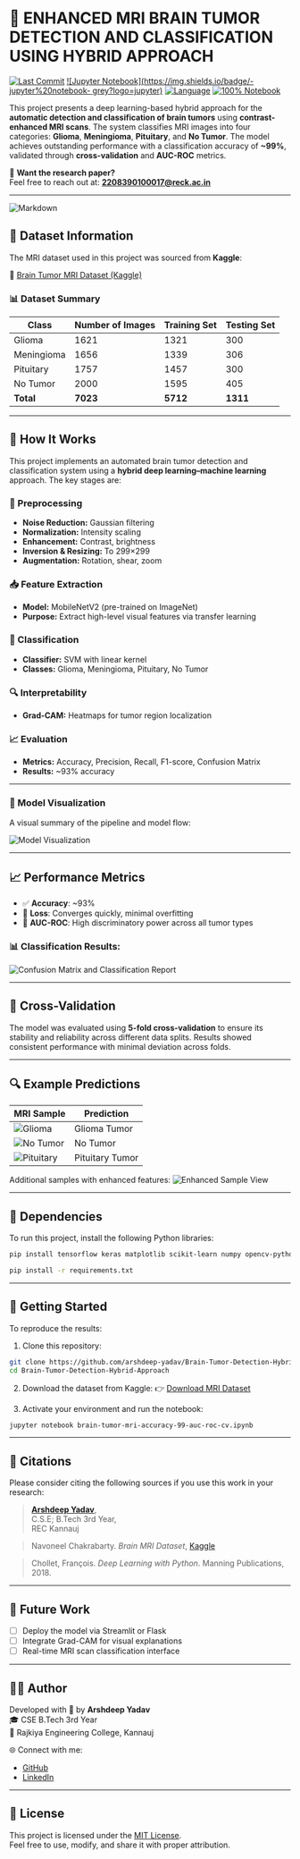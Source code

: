 # 🧠 ENHANCED MRI BRAIN TUMOR DETECTION AND CLASSIFICATION USING HYBRID APPROACH

[![Last Commit](https://img.shields.io/github/last-commit/arshdeepyadavofficial/Brain-Tumor-Detection-And-Classification.svg)](https://github.com/arshdeepyadavofficial/Brain-Tumor-Detection-And-Classification/commits/)
[![Jupyter Notebook](https://img.shields.io/badge/-jupyter%20notebook- grey?logo=jupyter)](https://jupyter.org/)
[![Language](https://img.shields.io/badge/languages-1-blue)](https://github.com/)
[![100% Notebook](https://img.shields.io/badge/100.0%25-jupyter%20notebook-blue)](https://jupyter.org/)


This project presents a deep learning-based hybrid approach for the **automatic detection and classification of brain tumors** using **contrast-enhanced MRI scans**. The system classifies MRI images into four categories: **Glioma**, **Meningioma**, **Pituitary**, and **No Tumor**. The model achieves outstanding performance with a classification accuracy of **~99%**, validated through **cross-validation** and **AUC-ROC** metrics.

📩 **Want the research paper?**  
Feel free to reach out at: **2208390100017@reck.ac.in**

---
![Markdown](https://img.shields.io/badge/Markdown-000000?logo=markdown&logoColor=white)

## 📂 Dataset Information

The MRI dataset used in this project was sourced from **Kaggle**:

🔗 [Brain Tumor MRI Dataset (Kaggle)](https://www.kaggle.com/datasets/navoneel/brain-mri-images-for-brain-tumor-detection)

### 📊 Dataset Summary

| Class      | Number of Images | Training Set | Testing Set |
| ---------- | ---------------- | ------------ | ----------- |
| Glioma     | 1621             | 1321         | 300         |
| Meningioma | 1656             | 1339         | 306         |
| Pituitary  | 1757             | 1457         | 300         |
| No Tumor   | 2000             | 1595         | 405         |
| **Total**  | **7023**         | **5712**     | **1311**    |

---

## 🧠 How It Works

This project implements an automated brain tumor detection and classification system using a **hybrid deep learning–machine learning** approach. The key stages are:

### 🔄 Preprocessing
- **Noise Reduction:** Gaussian filtering  
- **Normalization:** Intensity scaling  
- **Enhancement:** Contrast, brightness  
- **Inversion & Resizing:** To 299×299  
- **Augmentation:** Rotation, shear, zoom

### 📥 Feature Extraction
- **Model:** MobileNetV2 (pre-trained on ImageNet)  
- **Purpose:** Extract high-level visual features via transfer learning

### 🧮 Classification
- **Classifier:** SVM with linear kernel  
- **Classes:** Glioma, Meningioma, Pituitary, No Tumor

### 🔍 Interpretability
- **Grad-CAM:** Heatmaps for tumor region localization

### 📈 Evaluation
- **Metrics:** Accuracy, Precision, Recall, F1-score, Confusion Matrix  
- **Results:** ~93%  accuracy

---

### 🧩 Model Visualization

A visual summary of the pipeline and model flow:

![Model Visualization](visualselection.png)

---

## 📈 Performance Metrics

* ✅ **Accuracy**: ~93%  
* 🧮 **Loss**: Converges quickly, minimal overfitting  
* 📌 **AUC-ROC**: High discriminatory power across all tumor types

### 📊 Classification Results:

![Confusion Matrix and Classification Report](confusion_classification.jpg)

---

## 🧪 Cross-Validation

The model was evaluated using **5-fold cross-validation** to ensure its stability and reliability across different data splits. Results showed consistent performance with minimal deviation across folds.

---

## 🔍 Example Predictions

| MRI Sample                         | Prediction      |
| ---------------------------------- | --------------- |
| ![Glioma](predic_glioma.png)       | Glioma Tumor    |
| ![No Tumor](predic_notumor.png)    | No Tumor        |
| ![Pituitary](predic_pituitory.png) | Pituitary Tumor |

Additional samples with enhanced features:
![Enhanced Sample View](get_samples_with_enhancement.png)

---

## 🧠 Dependencies

To run this project, install the following Python libraries:

```bash
pip install tensorflow keras matplotlib scikit-learn numpy opencv-python
````
```bash
pip install -r requirements.txt
````

---

## 🚀 Getting Started

To reproduce the results:

1. Clone this repository:

```bash
git clone https://github.com/arshdeep-yadav/Brain-Tumor-Detection-Hybrid-Approach.git
cd Brain-Tumor-Detection-Hybrid-Approach
```

2. Download the dataset from Kaggle:
   👉 [Download MRI Dataset](https://www.kaggle.com/datasets/navoneel/brain-mri-images-for-brain-tumor-detection)

3. Activate your environment and run the notebook:

```bash
jupyter notebook brain-tumor-mri-accuracy-99-auc-roc-cv.ipynb
```

---

## 📜 Citations

Please consider citing the following sources if you use this work in your research:

> **[Arshdeep Yadav](https://github.com/arshdeepyadavofficial)**, <br>
>  C.S.E; B.Tech 3rd Year, <br>
>  REC Kannauj

> Navoneel Chakrabarty. *Brain MRI Dataset*, [Kaggle](https://www.kaggle.com/datasets/navoneel/brain-mri-images-for-brain-tumor-detection)

> Chollet, François. *Deep Learning with Python*. Manning Publications, 2018.

---

## 📌 Future Work

* [ ] Deploy the model via Streamlit or Flask
* [ ] Integrate Grad-CAM for visual explanations
* [ ] Real-time MRI scan classification interface

---

## 👨‍💻 Author

Developed with 🖤 by **Arshdeep Yadav** <br>
🎓 CSE B.Tech 3rd Year <br>
🏫 Rajkiya Engineering College, Kannauj

🌐 Connect with me:

* [GitHub](https://github.com/arshdeepyadavofficial)
* [LinkedIn](https://www.linkedin.com/in/arshdeep-yadav-827aa1257?utm_source=share&utm_campaign=share_via&utm_content=profile&utm_medium=android_app)

---

## 📄 License

This project is licensed under the [MIT License](LICENSE).  
Feel free to use, modify, and share it with proper attribution.

